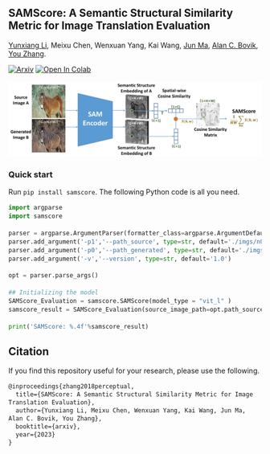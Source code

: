 
## SAMScore: A Semantic Structural Similarity Metric for Image Translation Evaluation

[Yunxiang Li](https://www.yunxiangli.top/), Meixu Chen, Wenxuan Yang, Kai Wang, [Jun Ma](https://scholar.google.com/citations?hl=zh-CN&user=bW1UV4IAAAAJ), [Alan C. Bovik](https://www.ece.utexas.edu/people/faculty/alan-bovik), [You Zhang](https://profiles.utsouthwestern.edu/profile/161901/you-zhang.html). 

<div>
    <a href="https://arxiv.org/pdf/2305.15367.pdf"><img src="https://info.arxiv.org/brand/images/brand-logo-primary.jpg" alt="Arxiv" width=85></a>
    <a href="https://colab.research.google.com/github/Kent0n-Li/SAMScore/blob/main/SAMScore.ipynb#scrollTo=mCidlfXu88UY"><img src="https://colab.research.google.com/assets/colab-badge.svg" alt="Open In Colab"></a>
  </div>
  <br>
  
  
<img src='imgs/overview.jpg' width=1200>

### Quick start

Run `pip install samscore`. The following Python code is all you need.

```python
import argparse
import samscore

parser = argparse.ArgumentParser(formatter_class=argparse.ArgumentDefaultsHelpFormatter)
parser.add_argument('-p1','--path_source', type=str, default='./imgs/n02381460_20_real.png')
parser.add_argument('-p0','--path_generated', type=str, default='./imgs/n02381460_20_fake.png')
parser.add_argument('-v','--version', type=str, default='1.0')

opt = parser.parse_args()

## Initializing the model
SAMScore_Evaluation = samscore.SAMScore(model_type = "vit_l" )
samscore_result = SAMScore_Evaluation(source_image_path=opt.path_source,  generated_image_path=opt.path_generated)

print('SAMScore: %.4f'%samscore_result)
```


## Citation

If you find this repository useful for your research, please use the following.

```
@inproceedings{zhang2018perceptual,
  title={SAMScore: A Semantic Structural Similarity Metric for Image Translation Evaluation},
  author={Yunxiang Li, Meixu Chen, Wenxuan Yang, Kai Wang, Jun Ma, Alan C. Bovik, You Zhang},
  booktitle={arxiv},
  year={2023}
}
```


